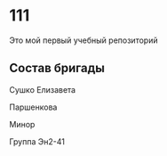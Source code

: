 # 111
Это мой первый учебный репозиторий
## Состав бригады
Сушко Елизавета 

Паршенкова

Минор

Группа Эн2-41
